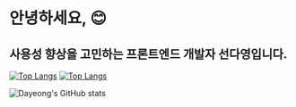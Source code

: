 # 안녕하세요, 😊

## 사용성 향상을 고민하는 프론트엔드 개발자 선다영입니다.

[![Top Langs](https://github-readme-stats.vercel.app/api/top-langs/?username=seondy&langs_count=8)](https://github.com/seondy/github-readme-stats)
[![Top Langs](https://github-readme-stats.vercel.app/api/top-langs/?username=seondy&layout=compact)](https://github.com/seondy/github-readme-stats)

![Dayeong's GitHub stats](https://github-readme-stats.vercel.app/api?username=seondy&show_icons=true&theme=radical)

<!--
**seondy/seondy** is a ✨ _special_ ✨ repository because its `README.md` (this file) appears on your GitHub profile.

Here are some ideas to get you started:

- 🔭 I’m currently working on ...
- 🌱 I’m currently learning ...
- 👯 I’m looking to collaborate on ...
- 🤔 I’m looking for help with ...
- 💬 Ask me about ...
- 📫 How to reach me: ...
- 😄 Pronouns: ...
- ⚡ Fun fact: ...
-->
